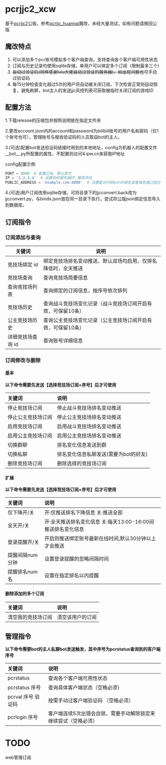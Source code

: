 # pcrjjc2_xcw

基于[pcrjjc2](https://github.com/cc004/pcrjjc2)公版，参考[pcrjjc_huannai](https://github.com/SonderXiaoming/pcrjjc_huannai/)魔改，未经大量测试，如有问题请换回公版

## 魔改特点

1. 可以添加多个pcr账号模拟多个客户端查询，支持查询各个客户端可用性状态
2. 订阅与历史记录均使用sqlite存储，单用户可以绑定多个订阅（限制最多三个）
3. ~~自动过验证码(同样感谢lulu大佬自动过验证的服务器)，如出现问题也~~可手动过验证码
4. 每15分钟检查变化超过5次的用户将自动被关闭订阅，下次检查正常则自动恢复，避免刷屏，bot主人的发送jjc风控列表可获取被临时关闭订阅的游戏ID

## 配置方法

1.下载release的压缩包并按照说明放在指定文件夹

2.更改account.json内的account和password为bilibili账号的用户名和密码（仅1个账号也可），管理账号与接收验证码的人员取自bot的主人。 

3.(可选)配置bot发送验证码链接时用到的本地地址，config为机器人的配置文件__bot__.py所配置的属性，不配置则访问4.ipw.cn来获取IP地址

config配置示例
```python
PORT = 8080  # 配置已有，默认即可
IP = '1.2.3.4'  # 设置你的服务器IP,推荐添加
PUBLIC_ADDRESS = 'example.com:8080'  # 设置能访问到bot的域名或者域名端口组合,如果有推荐添加
```

4.(可选)用户订阅改用sqlite存储，可将目录下的jjcconvert.back改为jjcconvert.py，与binds.json放在同一目录下执行，尝试将公版json绑定信息导入到数据库。

## 订阅指令

### 订阅添加与查询

| 关键词        | 说明                              |
|------------|---------------------------------|
| 竞技场绑定 id   | 绑定竞技场排名变动推送，默认双场均启用，仅排名降低时，全天推送 |
| 竞技场查询      | 查询竞技场简要信息                       |
| 查询竞技场列表    | 查询绑定的订阅信息，按序号依次排列               |
| 竞技场历史      | 查询战斗竞技场变化记录（战斗竞技场订阅开启有效，可保留10条） |
| 公主竞技场历史    | 查询公主竞技场变化记录（公主竞技场订阅开启有效，可保留10条） |
| 详细竞技场查询 id | 查询账号详细信息                        |

### 订阅修改与删除

#### 基本

**以下命令需要先发送【选择竞技场订阅+序号】后才可使用**

| 关键词       | 说明                    |
|:----------|:----------------------|
| 停止竞技场订阅   | 停止战斗竞技场排名变动推送         |
| 停止公主竞技场订阅 | 停止公主竞技场排名变动推送         |
| 启用竞技场订阅   | 启用战斗竞技场排名变动推送         |
| 启用公主竞技场订阅 | 启用公主竞技场排名变动推送         |
| 切换群聊      | 排名变化信息发送到群            |
| 切换私聊      | 排名变化信息私聊发送(需要为bot的好友) |
| 删除竞技场订阅   | 删除选择的竞技场订阅            |

#### 扩展

**以下命令需要先发送【选择竞技场订阅+序号】后才可使用**

| 关键词       | 说明                                    |
|:----------|:--------------------------------------|
| 仅下降开/关    | 开:仅推送排名下降信息 关:推送全部                    |
| 全天开/关     | 开:全天推送排名变化信息 关:每天13:00-16:00间推送排名变化信息 |
| 登录提醒开/关   | 开启则推送绑定账号最新在线时间,默认30分钟以上才会推送          |
| 提醒间隔num分钟 | 设置登录提醒的忽略间隔时间                         |
| 提醒排名num名  | 设置在指定排名以内提醒                           |

#### 删除添加的多个订阅

| 关键词       | 说明       |
|:----------|:---------|
| 清空我的竞技场订阅 | 清空该用户的订阅 |

## 管理指令

**以下命令需要bot的主人私聊bot发送触发，其中序号为pcrstatus查询到的客户端序号**

| 关键词           | 说明                               |
|:--------------|:---------------------------------|
| pcrstatus     | 查询各个客户端可用性状态                     |
| pcrstatus 序号  | 查询具体客户端状态（空格必须）                  |
| pcrval 序号 验证码 | 按需手动过客户端验证码 （空格必须）               |
| pcrlogin 序号   | 客户端连续5次出错会自锁，需要手动解除锁定来继续尝试（空格必须） |

# TODO
web管理订阅
